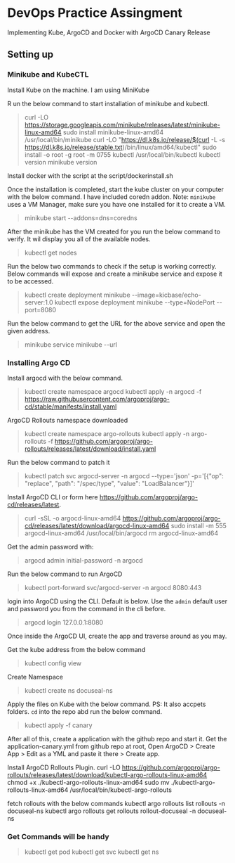 # DevOps Practice Assingment

Implementing Kube, ArgoCD and Docker with ArgoCD Canary Release

## Setting up

### **Minikube and KubeCTL**
Install Kube on the machine. I am using MiniKube

R un the below command to start installation of minikube and kubectl.
> curl -LO https://storage.googleapis.com/minikube/releases/latest/minikube-linux-amd64
> sudo install minikube-linux-amd64 /usr/local/bin/minikube
> curl -LO "https://dl.k8s.io/release/$(curl -L -s https://dl.k8s.io/release/stable.txt)/bin/linux/amd64/kubectl"
> sudo install -o root -g root -m 0755 kubectl /usr/local/bin/kubectl
> kubectl version
> minikube version

Install docker with the script at the script/dockerinstall.sh

Once the installation is completed, start the kube cluster on your computer with the below command. I have included coredn addon.
Note: `minikube` uses a VM Manager, make sure you have one installed for it to create a VM.
> minikube start --addons=dns=coredns

After the minikube has the VM created for you run the below command to verify. It wil display you all of the available nodes.
> kubectl get nodes

Run the below two commands to check if the setup is working correctly. Below commands will expose and create a minikube service and expose it to be accessed.
> kubectl create deployment minikube --image=kicbase/echo-server:1.0
> kubectl expose deployment minikube --type=NodePort --port=8080

Run the below command to get the URL for the above service and open the given address.
> minikube service minikube --url

### **Installing Argo CD**

Install argocd with the below command.
> kubectl create namespace argocd
> kubectl apply -n argocd -f https://raw.githubusercontent.com/argoproj/argo-cd/stable/manifests/install.yaml

ArgoCD Rollouts namespace downloaded
> kubectl create namespace argo-rollouts
> kubectl apply -n argo-rollouts -f https://github.com/argoproj/argo-rollouts/releases/latest/download/install.yaml

Run the below command to patch it
> kubectl patch svc argocd-server -n argocd --type='json' -p='[{"op": "replace", "path": "/spec/type", "value": "LoadBalancer"}]'

Install ArgoCD CLI or form here <https://github.com/argoproj/argo-cd/releases/latest>.
> curl -sSL -o argocd-linux-amd64 https://github.com/argoproj/argo-cd/releases/latest/download/argocd-linux-amd64
> sudo install -m 555 argocd-linux-amd64 /usr/local/bin/argocd
> rm argocd-linux-amd64

Get the admin password with:
> argocd admin initial-password -n argocd

Run the below command to run ArgoCD
> kubectl port-forward svc/argocd-server -n argocd 8080:443

login into ArgoCD using the CLI. Default is below. Use the `admin` default user and password you from the command in the cli before.
> argocd login 127.0.0.1:8080

Once inside the ArgoCD UI, create the app and traverse around as you may.

Get the kube address from the below command
> kubectl config view

Create Namespace
> kubectl create ns docuseal-ns

Apply the files on Kube with the below command. PS: It also accpets folders. `cd` into the repo abd run the below command.
> kubectl apply -f canary

After all of this, create a application with the github repo and start it.
Get the application-canary.yml from github repo at root, Open ArgoCD > Create App > Edit as a YML and paste it there > Create app.

Install ArgoCD Rollouts Plugin.
curl -LO https://github.com/argoproj/argo-rollouts/releases/latest/download/kubectl-argo-rollouts-linux-amd64
chmod +x ./kubectl-argo-rollouts-linux-amd64
sudo mv ./kubectl-argo-rollouts-linux-amd64 /usr/local/bin/kubectl-argo-rollouts

fetch rollouts with the below commands
kubectl argo rollouts list rollouts -n docuseal-ns
kubectl argo rollouts get rollouts rollout-docuseal -n docuseal-ns

### Get Commands will be handy

> kubectl get pod
> kubectl get svc
> kubectl get ns
